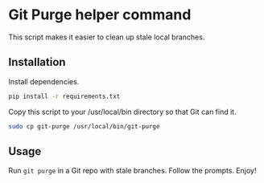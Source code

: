 # Git Purge helper command

This script makes it easier to clean up stale local branches.

## Installation

Install dependencies.
```bash
pip install -r requirements.txt
```

Copy this script to your /usr/local/bin directory so that Git can find it.

```bash
sudo cp git-purge /usr/local/bin/git-purge
```

## Usage

Run `git purge` in a Git repo with stale branches. Follow the prompts. Enjoy!